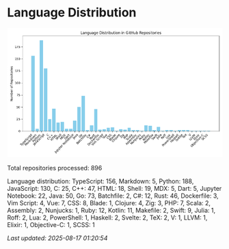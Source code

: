 # Language Distribution

![Language Distribution Chart](language_distribution_bar_chart.png)

Total repositories processed: 896

Language distribution:
TypeScript: 156, Markdown: 5, Python: 188, JavaScript: 130, C: 25, C++: 47, HTML: 18, Shell: 19, MDX: 5, Dart: 5, Jupyter Notebook: 22, Java: 50, Go: 73, Batchfile: 2, C#: 12, Rust: 46, Dockerfile: 3, Vim Script: 4, Vue: 7, CSS: 8, Blade: 1, Clojure: 4, Zig: 3, PHP: 7, Scala: 2, Assembly: 2, Nunjucks: 1, Ruby: 12, Kotlin: 11, Makefile: 2, Swift: 9, Julia: 1, Roff: 2, Lua: 2, PowerShell: 1, Haskell: 2, Svelte: 2, TeX: 2, V: 1, LLVM: 1, Elixir: 1, Objective-C: 1, SCSS: 1


_Last updated: 2025-08-17 01:20:54_
